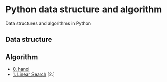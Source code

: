 # Python data structure and algorithm
Data structures and algorithms in Python

## Data structure

## Algorithm
* [0. hanoi](./Algorithm/0.hanoi.py)
* [1. Linear Search](./Algorithm/1.Linear_search.py)
[2.]


